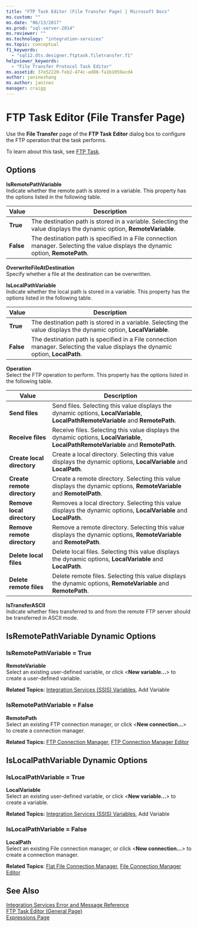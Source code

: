```yaml
---
title: "FTP Task Editor (File Transfer Page) | Microsoft Docs"
ms.custom: ""
ms.date: "06/13/2017"
ms.prod: "sql-server-2014"
ms.reviewer: ""
ms.technology: "integration-services"
ms.topic: conceptual
f1_keywords: 
  - "sql12.dts.designer.ftptask.filetransfer.f1"
helpviewer_keywords: 
  - "File Transfer Protocol Task Editor"
ms.assetid: 37e52220-feb2-474c-ad88-fa1b1059acd4
author: janinezhang
ms.author: janinez
manager: craigg
---
```

# FTP Task Editor (File Transfer Page)
  Use the **File Transfer** page of the **FTP Task Editor** dialog box to configure the FTP operation that the task performs.  
  
 To learn about this task, see [FTP Task](control-flow/ftp-task.md).  
  
## Options  
 **IsRemotePathVariable**  
 Indicate whether the remote path is stored in a variable. This property has the options listed in the following table.  
  
|Value|Description|  
|-----------|-----------------|  
|**True**|The destination path is stored in a variable. Selecting the value displays the dynamic option, **RemoteVariable**.|  
|**False**|The destination path is specified in a File connection manager. Selecting the value displays the dynamic option, **RemotePath**.|  
  
 **OverwriteFileAtDestination**  
 Specify whether a file at the destination can be overwritten.  
  
 **IsLocalPathVariable**  
 Indicate whether the local path is stored in a variable. This property has the options listed in the following table.  
  
|Value|Description|  
|-----------|-----------------|  
|**True**|The destination path is stored in a variable. Selecting the value displays the dynamic option, **LocalVariable**.|  
|**False**|The destination path is specified in a File connection manager. Selecting the value displays the dynamic option, **LocalPath**.|  
  
 **Operation**  
 Select the FTP operation to perform. This property has the options listed in the following table.  
  
|Value|Description|  
|-----------|-----------------|  
|**Send files**|Send files. Selecting this value displays the dynamic options, **LocalVariable**, **LocalPathRemoteVariable** and **RemotePath**.|  
|**Receive files**|Receive files. Selecting this value displays the dynamic options, **LocalVariable**, **LocalPathRemoteVariable** and **RemotePath**.|  
|**Create local directory**|Create a local directory. Selecting this value displays the dynamic options, **LocalVariable** and **LocalPath**.|  
|**Create remote directory**|Create a remote directory. Selecting this value displays the dynamic options, **RemoteVariable** and **RemotelPath**.|  
|**Remove local directory**|Removes a local directory. Selecting this value displays the dynamic options, **LocalVariable** and **LocalPath**.|  
|**Remove remote directory**|Remove a remote directory. Selecting this value displays the dynamic options, **RemoteVariable** and **RemotePath**.|  
|**Delete local files**|Delete local files. Selecting this value displays the dynamic options, **LocalVariable** and **LocalPath**.|  
|**Delete remote files**|Delete remote files. Selecting this value displays the dynamic options, **RemoteVariable** and **RemotePath**.|  
  
 **IsTransferASCII**  
 Indicate whether files transferred to and from the remote FTP server should be transferred in ASCII mode.  
  
## IsRemotePathVariable Dynamic Options  
  
### IsRemotePathVariable = True  
 **RemoteVariable**  
 Select an existing user-defined variable, or click \<**New variable...**> to create a user-defined variable.  
  
 **Related Topics:** [Integration Services &#40;SSIS&#41; Variables](integration-services-ssis-variables.md), Add Variable  
  
### IsRemotePathVariable = False  
 **RemotePath**  
 Select an existing FTP connection manager, or click \<**New connection...**> to create a connection manager.  
  
 **Related Topics:** [FTP Connection Manager](connection-manager/ftp-connection-manager.md), [FTP Connection Manager Editor](../../2014/integration-services/ftp-connection-manager-editor.md)  
  
## IsLocalPathVariable Dynamic Options  
  
### IsLocalPathVariable = True  
 **LocalVariable**  
 Select an existing user-defined variable, or click \<**New variable...**> to create a variable.  
  
 **Related Topics:** [Integration Services &#40;SSIS&#41; Variables](integration-services-ssis-variables.md), Add Variable  
  
### IsLocalPathVariable = False  
 **LocalPath**  
 Select an existing File connection manager, or click \<**New connection...**> to create a connection manager.  
  
 **Related Topics**: [Flat File Connection Manager](connection-manager/file-connection-manager.md), [File Connection Manager Editor](../../2014/integration-services/file-connection-manager-editor.md)  
  
## See Also  
 [Integration Services Error and Message Reference](../../2014/integration-services/integration-services-error-and-message-reference.md)   
 [FTP Task Editor &#40;General Page&#41;](general-page-of-integration-services-designers-options.md)   
 [Expressions Page](expressions/expressions-page.md)  
  
  

